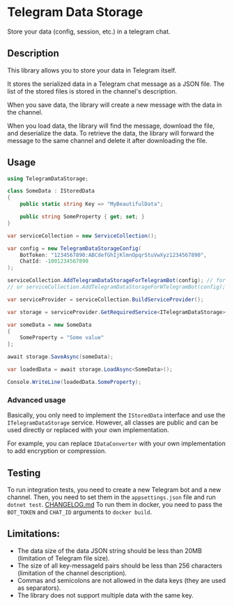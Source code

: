 # Telegram Data Storage

Store your data (config, session, etc.) in a telegram chat.

## Description

This library allows you to store your data in Telegram itself.

It stores the serialized data in a Telegram chat message as a JSON file.
The list of the stored files is stored in the channel's description.

When you save data, the library will create a new message with the data in the channel.

When you load data, the library will find the message, download the file, and deserialize the data.
To retrieve the data, the library will forward the message to the same channel and delete it after downloading the file.

## Usage

```csharp
using TelegramDataStorage;

class SomeData : IStoredData
{
    public static string Key => "MyBeautifulData";

    public string SomeProperty { get; set; }
}

var serviceCollection = new ServiceCollection();

var config = new TelegramDataStorageConfig(
    BotToken: "1234567890:ABCdefGhIjKlmnOpqrStuVwXyz1234567890",
    ChatId: -1001234567890
);

serviceCollection.AddTelegramDataStorageForTelegramBot(config); // for TelegramBot package
// or serviceCollection.AddTelegramDataStorageForWTelegramBot(config); // for WTelegramBot package

var serviceProvider = serviceCollection.BuildServiceProvider();

var storage = serviceProvider.GetRequiredService<ITelegramDataStorage>();

var someData = new SomeData
{
    SomeProperty = "Some value"
};

await storage.SaveAsync(someData);

var loadedData = await storage.LoadAsync<SomeData>();

Console.WriteLine(loadedData.SomeProperty);
```

### Advanced usage

Basically, you only need to implement the `IStoredData` interface and use the `ITelegramDataStorage` service.
However, all classes are public and can be used directly or replaced with your own implementation.

For example, you can replace `IDataConverter` with your own implementation to add encryption or compression.

## Testing

To run integration tests, you need to create a new Telegram bot and a new channel.
Then, you need to set them in the `appsettings.json` file and run `dotnet test`.
[CHANGELOG.md](CHANGELOG.md)
To run them in docker, you need to pass the `BOT_TOKEN` and `CHAT_ID` arguments to `docker build`.

## Limitations:

- The data size of the data JSON string should be less than 20MB (limitation of Telegram file size).
- The size of all key-messageId pairs should be less than 256 characters (limitation of the channel description).
- Commas and semicolons are not allowed in the data keys (they are used as separators).
- The library does not support multiple data with the same key.
